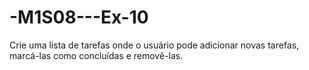 # -M1S08---Ex-10
Crie uma lista de tarefas onde o usuário pode adicionar novas tarefas, marcá-las como concluídas e removê-las.
